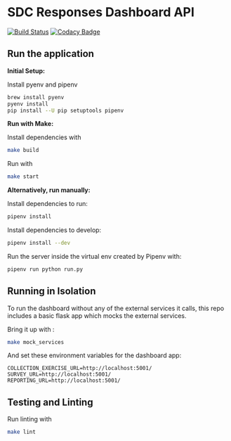 # SDC Responses Dashboard API
[![Build Status](https://api.travis-ci.org/ONSdigital/sdc-responses-dashboard-api.svg?branch=master)](https://travis-ci.org/ONSdigital/sdc-responses-dashboard-api)
[![Codacy Badge](https://api.codacy.com/project/badge/Grade/7aaabdc5ce3a47e587d95f6e2243be82)](https://www.codacy.com/app/MebinAbraham/sdc-responses-dashboard-api?utm_source=github.com&amp;utm_medium=referral&amp;utm_content=ONSdigital/sdc-responses-dashboard-api&amp;utm_campaign=Badge_Grade)

## Run the application

**Initial Setup:**

Install pyenv and pipenv
```bash
brew install pyenv
pyenv install
pip install --U pip setuptools pipenv
```

**Run with Make:**

Install dependencies with
```bash
make build
```

Run with
```bash
make start
```

**Alternatively, run manually:**

Install dependencies to run:
```bash
pipenv install
```

Install dependencies to develop:
```bash
pipenv install --dev
```

Run the server inside the virtual env created by Pipenv with:

```bash
pipenv run python run.py
```

## Running in Isolation
To run the dashboard without any of the external services it calls, this repo includes a basic flask app which mocks
the external services.

Bring it up with :
```bash
make mock_services
```

And set these environment variables for the dashboard app:
```.dotenv
COLLECTION_EXERCISE_URL=http://localhost:5001/
SURVEY_URL=http://localhost:5001/
REPORTING_URL=http://localhost:5001/
```

## Testing and Linting

Run linting with
```bash
make lint
```
